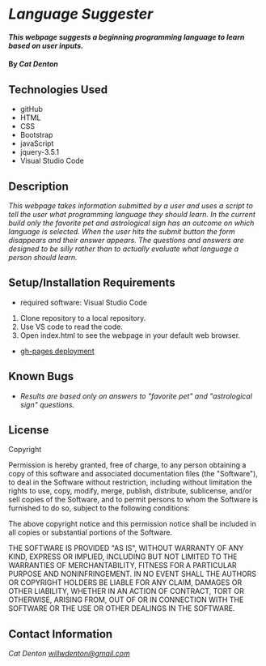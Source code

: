 # _Language Suggester_

#### _This webpage suggests a beginning programming language to learn based on user inputs._

#### By _**Cat Denton**_

## Technologies Used

* gitHub
* HTML
* CSS
* Bootstrap
* javaScript
* jquery-3.5.1
* Visual Studio Code

## Description

_This webpage takes information submitted by a user and uses a script to tell the user what programming language they should learn. In the current build only the favorite pet and astrological sign has an outcome on which language is selected. When the user hits the submit button the form disappears and their answer appears. The questions and answers are designed to be silly rather than to actually evaluate what language a person should learn._

## Setup/Installation Requirements

* required software: Visual Studio Code
1. Clone repository to a local repository.
2. Use VS code to read the code.
3. Open index.html to see the webpage in your default web browser.
* [gh-pages deployment](https://cat-denton.github.io/lang-suggester/)

## Known Bugs

* _Results are based only on answers to "favorite pet" and "astrological sign" questions._

## License

Copyright <YEAR> <COPYRIGHT HOLDER>

Permission is hereby granted, free of charge, to any person obtaining a copy of this software and associated documentation files (the "Software"), to deal in the Software without restriction, including without limitation the rights to use, copy, modify, merge, publish, distribute, sublicense, and/or sell copies of the Software, and to permit persons to whom the Software is furnished to do so, subject to the following conditions:

The above copyright notice and this permission notice shall be included in all copies or substantial portions of the Software.

THE SOFTWARE IS PROVIDED "AS IS", WITHOUT WARRANTY OF ANY KIND, EXPRESS OR IMPLIED, INCLUDING BUT NOT LIMITED TO THE WARRANTIES OF MERCHANTABILITY, FITNESS FOR A PARTICULAR PURPOSE AND NONINFRINGEMENT. IN NO EVENT SHALL THE AUTHORS OR COPYRIGHT HOLDERS BE LIABLE FOR ANY CLAIM, DAMAGES OR OTHER LIABILITY, WHETHER IN AN ACTION OF CONTRACT, TORT OR OTHERWISE, ARISING FROM, OUT OF OR IN CONNECTION WITH THE SOFTWARE OR THE USE OR OTHER DEALINGS IN THE SOFTWARE.



## Contact Information

_Cat Denton <willwdenton@gmail.com>_